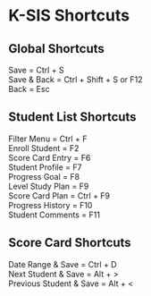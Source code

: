 # K-SIS Shortcuts

## Global Shortcuts
Save = Ctrl + S  
Save & Back = Ctrl + Shift + S or F12  
Back = Esc  

## Student List Shortcuts
Filter Menu = Ctrl + F  
Enroll Student = F2  
Score Card Entry = F6  
Student Profile = F7  
Progress Goal = F8  
Level Study Plan = F9  
Score Card Plan = Ctrl + F9  
Progress History = F10  
Student Comments = F11  

## Score Card Shortcuts
Date Range & Save = Ctrl + D  
Next Student & Save = Alt + >  
Previous Student & Save = Alt + <  
